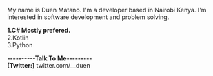 My name is Duen Matano. I'm a developer based in Nairobi Kenya. I'm interested in software development and problem solving.


**1.C# Mostly prefered.**<br/>
2.Kotlin<br/>
3.Python<br/>

**----------Talk To Me---------**<br/>
**[Twitter:]** twitter.com/__duen<br/>
